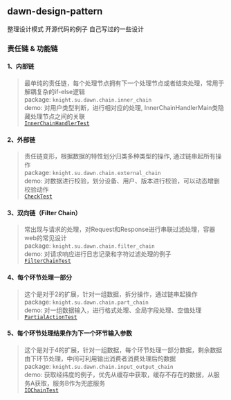 ## dawn-design-pattern
整理设计模式 开源代码的例子 自己写过的一些设计


### 责任链 & 功能链
#### 1、内部链 
  > 最单纯的责任链，每个处理节点拥有下一个处理节点或者结束处理，常用于解耦复杂的if-else逻辑  
  > package: `knight.su.dawn.chain.inner_chain`  
  > demo: 对用户类型判断，进行相对应的处理, InnerChainHandlerMain类隐藏处理节点之间的关联  
  > [`InnerChainHandlerTest`](https://github.com/knightdawn/dawn-design-pattern/tree/master/src/main/java/knight/su/dawn/chain/inner_chain/InnerChainHandlerTest.java)  
  
#### 2、外部链
  > 责任链变形，根据数据的特性划分归类多种类型的操作, 通过链串起所有操作  
  > package: `knight.su.dawn.chain.external_chain`  
  > demo: 对数据进行校验，划分设备、用户、版本进行校验，可以动态增删校验动作  
  > [`CheckTest`](https://github.com/knightdawn/dawn-design-pattern/tree/master/src/main/java/knight/su/dawn/chain/external_chain/CheckTest.java)  
  
#### 3、双向链（Filter Chain）  
  > 常出现与请求的处理，对Request和Response进行串联过滤处理，容器web的常见设计   
  > package: `knight.su.dawn.chain.filter_chain`  
  > demo: 对请求响应进行日志记录和字符过滤处理的例子  
  > [`FilterChainTest`](https://github.com/knightdawn/dawn-design-pattern/tree/master/src/main/java/knight/su/dawn/chain/filter_chain/FilterChainTest.java)  
  
#### 4、每个环节处理一部分
  > 这个是对于2的扩展，针对一组数据，拆分操作，通过链串起操作  
  > package: `knight.su.dawn.chain.part_chain`  
  > demo: 对一组数据输入，进行格式处理、全局字段处理、空值处理  
  > [`PartialActionTest`](https://github.com/knightdawn/dawn-design-pattern/tree/master/src/main/java/knight/su/dawn/chain/part_chain/PartialActionTest.java) 
   
#### 5、每个环节处理结果作为下一个环节输入参数
  > 这个是对于4的扩展，针对一组数据，每个环节处理一部分数据，剩余数据由下环节处理，中间可利用输出消费者消费处理后的数据  
  > package: `knight.su.dawn.chain.input_output_chain`  
  > demo: 获取经纬度的例子，优先从缓存中获取，缓存不存在的数据，从服务A获取，服务B作为兜底服务  
  > [`IOChainTest`](https://github.com/knightdawn/dawn-design-pattern/tree/master/src/main/java/knight/su/dawn/chain/input_output_chain/IOChainTest.java)  


